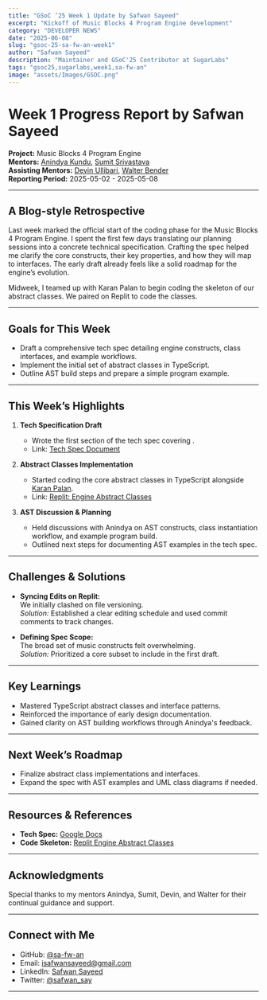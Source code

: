 ```yaml
---
title: "GSoC ’25 Week 1 Update by Safwan Sayeed"
excerpt: "Kickoff of Music Blocks 4 Program Engine development"
category: "DEVELOPER NEWS"
date: "2025-06-08"
slug: "gsoc-25-sa-fw-an-week1"
author: "Safwan Sayeed"
description: "Maintainer and GSoC'25 Contributor at SugarLabs"
tags: "gsoc25,sugarlabs,week1,sa-fw-an"
image: "assets/Images/GSOC.png"
---
```


<!-- markdownlint-disable -->

# Week 1 Progress Report by Safwan Sayeed

**Project:** Music Blocks 4 Program Engine  
**Mentors:** [Anindya Kundu](https://github.com/meganindya/), [Sumit Srivastava](https://github.com/sum2it)  
**Assisting Mentors:** [Devin Ullibari](https://github.com/pikurasa/), [Walter Bender](https://github.com/walterbender)  
**Reporting Period:** 2025-05-02 - 2025-05-08  

---

## A Blog-style Retrospective

Last week marked the official start of the coding phase for the Music Blocks 4 Program Engine. I spent the first few days translating our planning sessions into a concrete technical specification. Crafting the spec helped me clarify the core constructs, their key properties, and how they will map to interfaces. The early draft already feels like a solid roadmap for the engine’s evolution.

Midweek, I teamed up with Karan Palan to begin coding the skeleton of our abstract classes. We paired on Replit to code the classes. 

---

## Goals for This Week

- Draft a comprehensive tech spec detailing engine constructs, class interfaces, and example workflows.  
- Implement the initial set of abstract classes in TypeScript.  
- Outline AST build steps and prepare a simple program example.

---

## This Week’s Highlights

1. **Tech Specification Draft**  
   - Wrote the first section of the tech spec covering .  
   - Link: [Tech Spec Document](https://docs.google.com/document/d/1_MCCgl-RqiEQH0UQ4EX-2O6G4iRxgHAY1rZpw3QPXT0/edit?tab=t.otbw6ldsc32w)

2. **Abstract Classes Implementation**  
   - Started coding the core abstract classes in TypeScript alongside [Karan Palan](https://github.com/Karan-Palan).  
   - Link: [Replit: Engine Abstract Classes](https://replit.com/@karanpalan007/engine-abstract-classes?v=1#README.md)

3. **AST Discussion & Planning**  
   - Held discussions with Anindya on AST constructs, class instantiation workflow, and example program build.  
   - Outlined next steps for documenting AST examples in the tech spec.

---

## Challenges & Solutions

- **Syncing Edits on Replit:**  
  We initially clashed on file versioning.  
  *Solution:* Established a clear editing schedule and used commit comments to track changes.

- **Defining Spec Scope:**  
  The broad set of music constructs felt overwhelming.  
  *Solution:* Prioritized a core subset to include in the first draft.

---

## Key Learnings

- Mastered TypeScript abstract classes and interface patterns.  
- Reinforced the importance of early design documentation.  
- Gained clarity on AST building workflows through Anindya's feedback.

---

## Next Week’s Roadmap

- Finalize abstract class implementations and interfaces.  
- Expand the spec with AST examples and UML class diagrams if needed.

---

## Resources & References

- **Tech Spec:** [Google Docs](https://docs.google.com/document/d/1_MCCgl-RqiEQH0UQ4EX-2O6G4iRxgHAY1rZpw3QPXT0/edit?tab=t.otbw6ldsc32w)  
- **Code Skeleton:** [Replit Engine Abstract Classes](https://replit.com/@karanpalan007/engine-abstract-classes?v=1#README.md)  

---

## Acknowledgments

Special thanks to my mentors Anindya, Sumit, Devin, and Walter for their continual guidance and support.

---

## Connect with Me

- GitHub: [@sa-fw-an](https://github.com/sa-fw-an)  
- Email: [isafwansayeed@gmail.com](mailto:isafwansayeed@gmail.com)  
- LinkedIn: [Safwan Sayeed](https://www.linkedin.com/in/safwan-sayeed-6a3a482a9/)  
- Twitter: [@safwan_say](https://twitter.com/safwan_say)

---
